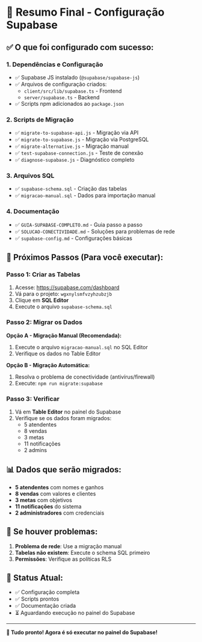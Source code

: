 # 🎉 Resumo Final - Configuração Supabase

## ✅ **O que foi configurado com sucesso:**

### 1. **Dependências e Configuração**
- ✅ Supabase JS instalado (`@supabase/supabase-js`)
- ✅ Arquivos de configuração criados:
  - `client/src/lib/supabase.ts` - Frontend
  - `server/supabase.ts` - Backend
- ✅ Scripts npm adicionados ao `package.json`

### 2. **Scripts de Migração**
- ✅ `migrate-to-supabase-api.js` - Migração via API
- ✅ `migrate-to-supabase.js` - Migração via PostgreSQL
- ✅ `migrate-alternative.js` - Migração manual
- ✅ `test-supabase-connection.js` - Teste de conexão
- ✅ `diagnose-supabase.js` - Diagnóstico completo

### 3. **Arquivos SQL**
- ✅ `supabase-schema.sql` - Criação das tabelas
- ✅ `migracao-manual.sql` - Dados para importação manual

### 4. **Documentação**
- ✅ `GUIA-SUPABASE-COMPLETO.md` - Guia passo a passo
- ✅ `SOLUCAO-CONECTIVIDADE.md` - Soluções para problemas de rede
- ✅ `supabase-config.md` - Configurações básicas

## 🚀 **Próximos Passos (Para você executar):**

### **Passo 1: Criar as Tabelas**
1. Acesse: https://supabase.com/dashboard
2. Vá para o projeto: `wgxnylsmfvzyhzubzjb`
3. Clique em **SQL Editor**
4. Execute o arquivo `supabase-schema.sql`

### **Passo 2: Migrar os Dados**
**Opção A - Migração Manual (Recomendada):**
1. Execute o arquivo `migracao-manual.sql` no SQL Editor
2. Verifique os dados no Table Editor

**Opção B - Migração Automática:**
1. Resolva o problema de conectividade (antivírus/firewall)
2. Execute: `npm run migrate:supabase`

### **Passo 3: Verificar**
1. Vá em **Table Editor** no painel do Supabase
2. Verifique se os dados foram migrados:
   - 5 atendentes
   - 8 vendas
   - 3 metas
   - 11 notificações
   - 2 admins

## 📊 **Dados que serão migrados:**
- **5 atendentes** com nomes e ganhos
- **8 vendas** com valores e clientes
- **3 metas** com objetivos
- **11 notificações** do sistema
- **2 administradores** com credenciais

## 🔧 **Se houver problemas:**
1. **Problema de rede**: Use a migração manual
2. **Tabelas não existem**: Execute o schema SQL primeiro
3. **Permissões**: Verifique as políticas RLS

## 🎯 **Status Atual:**
- ✅ Configuração completa
- ✅ Scripts prontos
- ✅ Documentação criada
- ⏳ Aguardando execução no painel do Supabase

---

**🚀 Tudo pronto! Agora é só executar no painel do Supabase!**
